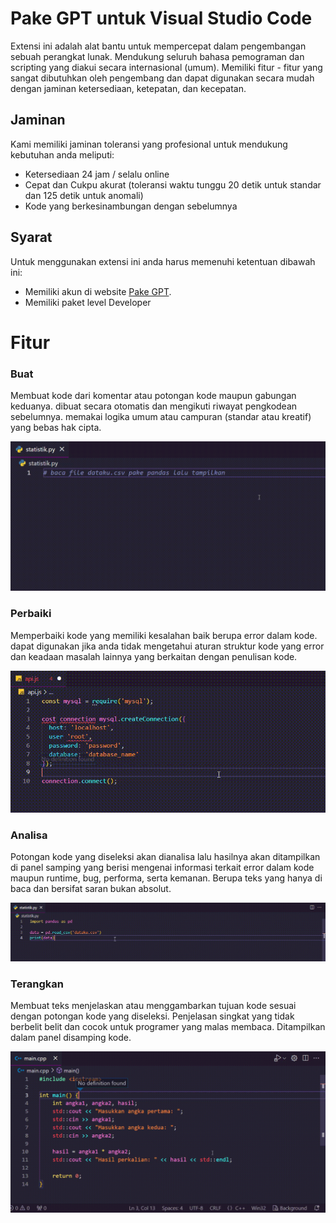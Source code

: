 # Pake GPT untuk Visual Studio Code
Extensi ini adalah alat bantu untuk mempercepat dalam pengembangan sebuah perangkat lunak. Mendukung seluruh bahasa pemograman dan scripting yang diakui secara internasional (umum). Memiliki fitur - fitur yang sangat dibutuhkan oleh pengembang dan dapat digunakan secara mudah dengan jaminan ketersediaan, ketepatan, dan kecepatan.

## Jaminan
Kami memiliki jaminan toleransi yang profesional untuk mendukung kebutuhan anda meliputi:
 * Ketersediaan 24 jam / selalu online
 * Cepat dan Cukpu akurat (toleransi waktu tunggu 20 detik untuk standar dan 125 detik untuk anomali)
 * Kode yang berkesinambungan dengan sebelumnya

## Syarat
Untuk menggunakan extensi ini anda harus memenuhi ketentuan dibawah ini:
 * Memiliki akun di website [Pake GPT](https://pakegpt.com "Layanan integrasi AI dengan perangkat lunak umum").
 * Memiliki paket level Developer

# Fitur
### Buat
Membuat kode dari komentar atau potongan kode maupun gabungan keduanya. dibuat secara otomatis dan mengikuti riwayat pengkodean sebelumnya. memakai logika umum atau campuran (standar atau kreatif) yang bebas hak cipta.

![](image/buat.gif)


### Perbaiki
Memperbaiki kode yang memiliki kesalahan baik berupa error dalam kode. dapat digunakan jika anda tidak mengetahui aturan struktur kode yang error dan keadaan masalah lainnya yang berkaitan dengan penulisan kode.

![](image/perbaiki.gif)


### Analisa
Potongan kode yang diseleksi akan dianalisa lalu hasilnya akan ditampilkan di panel samping yang berisi mengenai informasi terkait error dalam kode maupun runtime, bug, performa, serta kemanan. Berupa teks yang hanya di baca dan bersifat saran bukan absolut.

![](image/analisa.gif)


### Terangkan
Membuat teks menjelaskan atau menggambarkan tujuan kode sesuai dengan potongan kode yang diseleksi. Penjelasan singkat yang tidak berbelit belit dan cocok untuk programer yang malas membaca. Ditampilkan dalam panel disamping kode.

![](image/terangkan.gif)